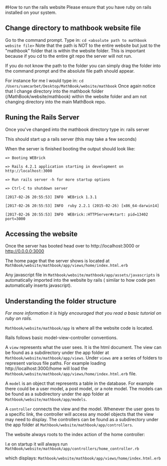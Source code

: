 #How to run the rails website
Please ensure that you have ruby on rails installed on your system.

## Change directory to mathbook website file

Go to the command prompt.
Type in: `cd <absolute path to mathbook website file>`
Note that the path is NOT to the entire website but just to the "mathbook" folder that is within the website folder. This is important because if you cd to the entire git repo the server will not run.

If you do not know the path to the folder you can simply drag the folder into the command prompt and the absolute file path should appear.

For instance for me I would type in: `cd /Users/samcarbet/Desktop/MathBook/website/mathbook`
Once again notice that I change directory into the mathbook folder (/MathBook/website/mathbook) within the website folder and am not changing directory into the main MathBook repo.

## Runing the Rails Server

Once you've changed into the mathbook directory type in: rails server

This should start up a rails server (this may take a few seconds)

When the server is finished booting the output should look like: 

```
=> Booting WEBrick

=> Rails 4.2.1 application starting in development on http://localhost:3000

=> Run rails server -h for more startup options

=> Ctrl-C to shutdown server

[2017-02-26 20:55:53] INFO  WEBrick 1.3.1

[2017-02-26 20:55:53] INFO  ruby 2.2.1 (2015-02-26) [x86_64-darwin14]

[2017-02-26 20:55:53] INFO  WEBrick::HTTPServer#start: pid=13402 port=3000

```

## Accessing the website

Once the server has booted head over to http://localhost:3000 or http://0.0.0.0:3000

The home page that the server shows is located at `MathBook/website/mathbook/app/views/home/index.html.erb`

Any javascript file in `Mathbook/website/mathbook/app/assets/javascripts` is automatically imported into the website by rails ( similar to how code pen automatically inserts javascript).

## Understanding the folder structure

_For more information it is higly encouraged that you read a basic tutorial on ruby on rails._

`Mathbook/website/mathbook/app` is where all the website code is located. 

Rails follows basic model-view-controller conventions.

A `view` represents what the user sees. It is the html document. The view can be found as a subdirectory under the app folder at `Mathbook/website/mathbook/app/views`. Under  `views` are a series of folders to represent various file paths. For example loading http://localhost:3000/home will load the `Mathbook/website/mathbook/app/views/home/index.html.erb` file.

A `model` is an object that represents a table in the database. For example there could be a user model, a post model, or a note model. The models can be found as a subdirectory under the app folder at `Mathbook/website/mathbook/app/models`.

A `controller` connects the view and the model. Whenever the user goes to a specific link, the controller will access any model objects that the view may need to display. The controllers can be found as a subdirectory under the app folder at `Mathbook/website/mathbook/app/controllers`.



The website always roots to the index action of the home controller:

I.e on startup it will always run `MathBook/website/mathbook/app/controllers/home_controller.rb`

which displays: `Mathbook/website/mathbook/app/views/home/index.html.erb`







 

